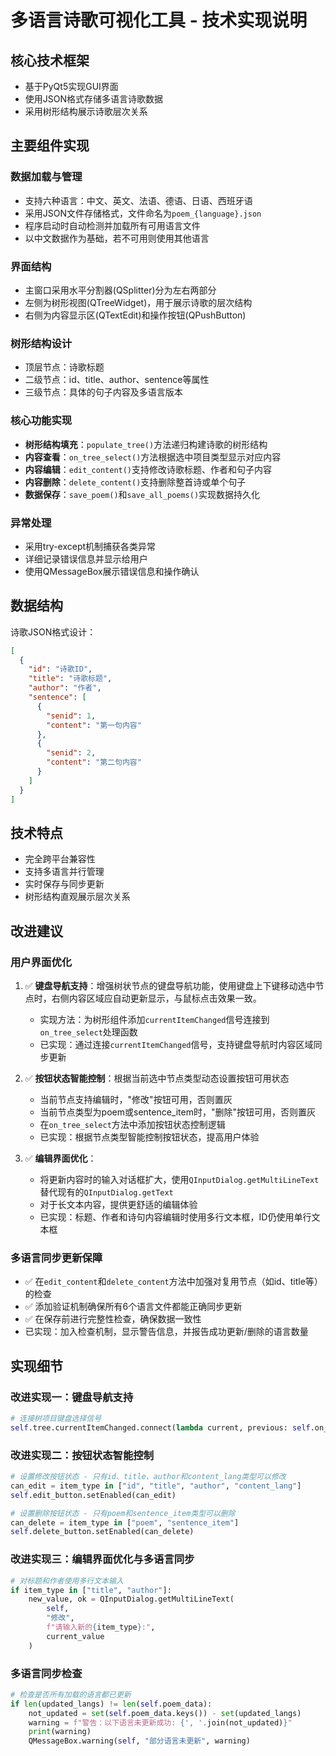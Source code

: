 # 多语言诗歌可视化工具 - 技术实现说明

## 核心技术框架
- 基于PyQt5实现GUI界面
- 使用JSON格式存储多语言诗歌数据
- 采用树形结构展示诗歌层次关系

## 主要组件实现

### 数据加载与管理
- 支持六种语言：中文、英文、法语、德语、日语、西班牙语
- 采用JSON文件存储格式，文件命名为`poem_{language}.json`
- 程序启动时自动检测并加载所有可用语言文件
- 以中文数据作为基础，若不可用则使用其他语言

### 界面结构
- 主窗口采用水平分割器(QSplitter)分为左右两部分
- 左侧为树形视图(QTreeWidget)，用于展示诗歌的层次结构
- 右侧为内容显示区(QTextEdit)和操作按钮(QPushButton)

### 树形结构设计
- 顶层节点：诗歌标题
- 二级节点：id、title、author、sentence等属性
- 三级节点：具体的句子内容及多语言版本

### 核心功能实现
- **树形结构填充**：`populate_tree()`方法递归构建诗歌的树形结构
- **内容查看**：`on_tree_select()`方法根据选中项目类型显示对应内容
- **内容编辑**：`edit_content()`支持修改诗歌标题、作者和句子内容
- **内容删除**：`delete_content()`支持删除整首诗或单个句子
- **数据保存**：`save_poem()`和`save_all_poems()`实现数据持久化

### 异常处理
- 采用try-except机制捕获各类异常
- 详细记录错误信息并显示给用户
- 使用QMessageBox展示错误信息和操作确认

## 数据结构
诗歌JSON格式设计：
```json
[
  {
    "id": "诗歌ID",
    "title": "诗歌标题",
    "author": "作者",
    "sentence": [
      {
        "senid": 1,
        "content": "第一句内容"
      },
      {
        "senid": 2,
        "content": "第二句内容"
      }
    ]
  }
]
```

## 技术特点
- 完全跨平台兼容性
- 支持多语言并行管理
- 实时保存与同步更新
- 树形结构直观展示层次关系 

## 改进建议

### 用户界面优化
1. ✅ **键盘导航支持**：增强树状节点的键盘导航功能，使用键盘上下键移动选中节点时，右侧内容区域应自动更新显示，与鼠标点击效果一致。
   - 实现方法：为树形组件添加`currentItemChanged`信号连接到`on_tree_select`处理函数
   - 已实现：通过连接`currentItemChanged`信号，支持键盘导航时内容区域同步更新

2. ✅ **按钮状态智能控制**：根据当前选中节点类型动态设置按钮可用状态
   - 当前节点支持编辑时，"修改"按钮可用，否则置灰
   - 当前节点类型为poem或sentence_item时，"删除"按钮可用，否则置灰
   - 在`on_tree_select`方法中添加按钮状态控制逻辑
   - 已实现：根据节点类型智能控制按钮状态，提高用户体验

3. ✅ **编辑界面优化**：
   - 将更新内容时的输入对话框扩大，使用`QInputDialog.getMultiLineText`替代现有的`QInputDialog.getText`
   - 对于长文本内容，提供更舒适的编辑体验
   - 已实现：标题、作者和诗句内容编辑时使用多行文本框，ID仍使用单行文本框

### 多语言同步更新保障
- ✅ 在`edit_content`和`delete_content`方法中加强对复用节点（如id、title等）的检查
- ✅ 添加验证机制确保所有6个语言文件都能正确同步更新
- ✅ 在保存前进行完整性检查，确保数据一致性
- 已实现：加入检查机制，显示警告信息，并报告成功更新/删除的语言数量

## 实现细节

### 改进实现一：键盘导航支持
```python
# 连接树项目键盘选择信号
self.tree.currentItemChanged.connect(lambda current, previous: self.on_tree_select(current) if current else None)
```

### 改进实现二：按钮状态智能控制
```python
# 设置修改按钮状态 - 只有id、title、author和content_lang类型可以修改
can_edit = item_type in ["id", "title", "author", "content_lang"]
self.edit_button.setEnabled(can_edit)

# 设置删除按钮状态 - 只有poem和sentence_item类型可以删除
can_delete = item_type in ["poem", "sentence_item"]
self.delete_button.setEnabled(can_delete)
```

### 改进实现三：编辑界面优化与多语言同步
```python
# 对标题和作者使用多行文本输入
if item_type in ["title", "author"]:
    new_value, ok = QInputDialog.getMultiLineText(
        self, 
        "修改", 
        f"请输入新的{item_type}:", 
        current_value
    )
```

### 多语言同步检查
```python
# 检查是否所有加载的语言都已更新
if len(updated_langs) != len(self.poem_data):
    not_updated = set(self.poem_data.keys()) - set(updated_langs)
    warning = f"警告：以下语言未更新成功: {', '.join(not_updated)}"
    print(warning)
    QMessageBox.warning(self, "部分语言未更新", warning)
``` 